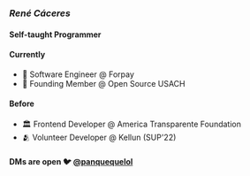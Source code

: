 ### *René Cáceres*
#### Self-taught Programmer

#### Currently
- 💼 Software Engineer @ Forpay
- 🤝 Founding Member @ Open Source USACH

#### Before
- 🏛️ Frontend Developer @ America Transparente Foundation
- 🫂 Volunteer Developer @ Kellun (SUP'22)

#### DMs are open 🐦 [@panquequelol](https://twitter.com/panquequelol)

